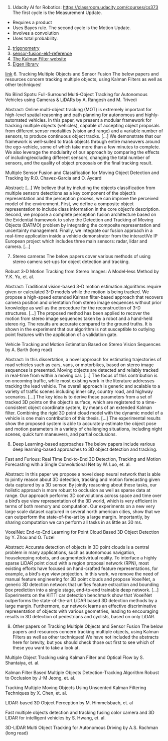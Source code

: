 1. Udacity AI for Robotics:
https://classroom.udacity.com/courses/cs373
The first cycle is the Measurement Update.
- Requires a product
- Uses Bayes rule.
The second cycle is the Motion Update.
- Involves a convolution
- Uses total probability.

2. [trigonometry](https://www.mathwarehouse.com/trigonometry/)
3. [sensor-fusion-ekf-reference](./sensor-fusion-ekf-reference.pdf)
4. [The Kalman Filter website](http://www.cs.unc.edu/~welch/kalman/)
5. [Eigen library](http://eigen.tuxfamily.org/index.php?title=Main_Page)

[link](https://classroom.udacity.com/nanodegrees/nd013/parts/edf28735-efc1-4b99-8fbb-ba9c432239c8/modules/49d8fda9-69c7-4f10-aa18-dc3a2d790cbe/lessons/ec3054b9-9ffc-45c4-8523-485e2f7022da/concepts/ede5392b-72e0-4b46-b920-ef65b34b96bf)
6. Tracking Multiple Objects and Sensor Fusion
The below papers and resources concern tracking multiple objects, using Kalman Filters as well as other techniques!

No Blind Spots: Full-Surround Multi-Object Tracking for Autonomous Vehicles using Cameras & LiDARs by A. Rangesh and M. Trivedi

Abstract: Online multi-object tracking (MOT) is extremely important for high-level spatial reasoning and path planning for autonomous and highly-automated vehicles. In this paper, we present a modular framework for tracking multiple objects (vehicles), capable of accepting object proposals from different sensor modalities (vision and range) and a variable number of sensors, to produce continuous object tracks. [...] We demonstrate that our framework is well-suited to track objects through entire maneuvers around the ego-vehicle, some of which take more than a few minutes to complete. We also leverage the modularity of our approach by comparing the effects of including/excluding different sensors, changing the total number of sensors, and the quality of object proposals on the final tracking result.

Multiple Sensor Fusion and Classification for Moving Object Detection and Tracking by R.O. Chavez-Garcia and O. Aycard

Abstract: [...] We believe that by including the objects classification from multiple sensors detections as a key component of the object’s representation and the perception process, we can improve the perceived model of the environment. First, we define a composite object representation to include class information in the core object’s description. Second, we propose a complete perception fusion architecture based on the Evidential framework to solve the Detection and Tracking of Moving Objects (DATMO) problem by integrating the composite representation and uncertainty management. Finally, we integrate our fusion approach in a real-time application inside a vehicle demonstrator from the interactIVe IP European project which includes three main sensors: radar, lidar and camera. [...]

7. Stereo cameras
The below papers cover various methods of using stereo camera set-ups for object detection and tracking.

Robust 3-D Motion Tracking from Stereo Images: A Model-less Method by Y.K. Yu, et. al.

Abstract: Traditional vision-based 3-D motion estimation algorithms require given or calculated 3-D models while the motion is being tracked. We propose a high-speed extended Kalman filter-based approach that recovers camera position and orientation from stereo image sequences without prior knowledge as well as the procedure for the reconstruction of 3-D structures. [...] The proposed method has been applied to recover the motion from stereo image sequences taken by a robot and a hand-held stereo rig. The results are accurate compared to the ground truths. It is shown in the experiment that our algorithm is not susceptible to outlying point features with the application of a validation gate.

Vehicle Tracking and Motion Estimation Based on Stereo Vision Sequences by A. Barth (long read)

Abstract: In this dissertation, a novel approach for estimating trajectories of road vehicles such as cars, vans, or motorbikes, based on stereo image sequences is presented. Moving objects are detected and reliably tracked in real-time from within a moving car. [...] The focus of this contribution is on oncoming traffic, while most existing work in the literature addresses tracking the lead vehicle. The overall approach is generic and scalable to a variety of traffic scenes including inner city, country road, and highway scenarios. [...] The key idea is to derive these parameters from a set of tracked 3D points on the object’s surface, which are registered to a time-consistent object coordinate system, by means of an extended Kalman filter. Combining the rigid 3D point cloud model with the dynamic model of a vehicle is one main contribution of this thesis. [...] The experimental results show the proposed system is able to accurately estimate the object pose and motion parameters in a variety of challenging situations, including night scenes, quick turn maneuvers, and partial occlusions.

8. Deep Learning-based approaches
The below papers include various deep learning-based approaches to 3D object detection and tracking.

Fast and Furious: Real Time End-to-End 3D Detection, Tracking and Motion Forecasting with a Single Convolutional Net by W. Luo, et. al.

Abstract: In this paper we propose a novel deep neural network that is able to jointly reason about 3D detection, tracking and motion forecasting given data captured by a 3D sensor. By jointly reasoning about these tasks, our holistic approach is more robust to occlusion as well as sparse data at range. Our approach performs 3D convolutions across space and time over a bird’s eye view representation of the 3D world, which is very efficient in terms of both memory and computation. Our experiments on a new very large scale dataset captured in several north american cities, show that we can outperform the state-of-the-art by a large margin. Importantly, by sharing computation we can perform all tasks in as little as 30 ms.

VoxelNet: End-to-End Learning for Point Cloud Based 3D Object Detection by Y. Zhou and O. Tuzel

Abstract: Accurate detection of objects in 3D point clouds is a central problem in many applications, such as autonomous navigation, housekeeping robots, and augmented/virtual reality. To interface a highly sparse LiDAR point cloud with a region proposal network (RPN), most existing efforts have focused on hand-crafted feature representations, for example, a bird's eye view projection. In this work, we remove the need of manual feature engineering for 3D point clouds and propose VoxelNet, a generic 3D detection network that unifies feature extraction and bounding box prediction into a single stage, end-to-end trainable deep network. [...] Experiments on the KITTI car detection benchmark show that VoxelNet outperforms the state-of-the-art LiDAR based 3D detection methods by a large margin. Furthermore, our network learns an effective discriminative representation of objects with various geometries, leading to encouraging results in 3D detection of pedestrians and cyclists, based on only LiDAR.

8. Other papers on Tracking Multiple Objects and Sensor Fusion
The below papers and resources concern tracking multiple objects, using Kalman Filters as well as other techniques! We have not included the abstracts here for brevity, but you should check those out first to see which of these you want to take a look at.

Multiple Object Tracking using Kalman Filter and Optical Flow by S. Shantaiya, et. al.

Kalman Filter Based Multiple Objects Detection-Tracking Algorithm Robust to Occlusion by J-M Jeong, et. al.

Tracking Multiple Moving Objects Using Unscented Kalman Filtering Techniques by X. Chen, et. al.

LIDAR-based 3D Object Perception by M. Himmelsbach, et. al

Fast multiple objects detection and tracking fusing color camera and 3D LIDAR for intelligent vehicles by S. Hwang, et. al.

3D-LIDAR Multi Object Tracking for Autonomous Driving by A.S. Rachman (long read)
